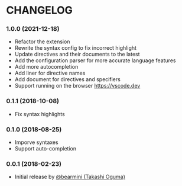 # CHANGELOG

### 1.0.0 (2021-12-18)

- Refactor the extension
- Rewrite the syntax config to fix incorrect highlight
- Update directives and their documents to the latest
- Add the configuration parser for more accurate language features
- Add more autocompletion
- Add liner for directive names
- Add document for directives and specifiers
- Support running on the browser <https://vscode.dev>

### 0.1.1 (2018-10-08)

- Fix syntax highlights

### 0.1.0 (2018-08-25)

- Imporve syntaxes
- Support auto-completion

### 0.0.1 (2018-02-23)

- Initial release by [@bearmini (Takashi Oguma)](https://github.com/bearmini)

